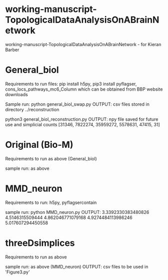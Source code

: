 # working-manuscript-TopologicalDataAnalysisOnABrainNetwork
working-manuscript-TopologicalDataAnalysisOnABrainNetwork - for Kieran Barber

# General_biol
Requirements to run files:
pip install h5py, pip3 install pyflagser, cons_locs_pathways_mc6_Column 
which can be obtained from BBP website downloads

Sample run:
python general_biol_swap.py
OUTPUT: csv files stored in directory ../reconstruction

python3 general_biol_reconstruction.py
OUTPUT: npy file saved for future use and simplicial counts
[31346, 7822274, 35959272, 5578631, 47415, 31]

# Original (Bio-M)
Requirements to run as above (General_biol)

sample run: as above

# MMD_neuron
Requirements to run:
h5py, pyflagsercontain

sample run:
python MMD_neuron.py
OUTPUT: 3.3392330383480826
4.5146315509444
4.862046771079168
4.9274484113986246
5.017607294450558

# threeDsimplices
Requirements to run as above

sample run: as above (MMD_neuron)
OUTPUT: csv files to be used in 'Figure3.py'
